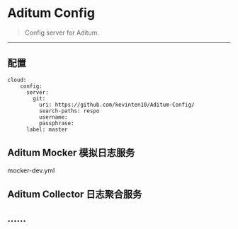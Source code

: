 # Aditum Config 

> Config server for Aditum.

---------------------------------------

## 配置

    cloud:
        config:
          server:
            git:
              uri: https://github.com/kevinten10/Aditum-Config/
              search-paths: respo
              username:
              passphrase:
          label: master

## Aditum Mocker 模拟日志服务

mocker-dev.yml

## Aditum Collector 日志聚合服务

## ......
